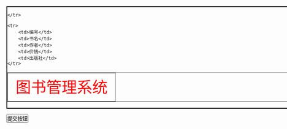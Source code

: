 <!DOCTYPE html>
<html>
<head>
<meta charset="utf-8">
	<title>图书管理系统</title>
<script type="text/javascript" src="../js/index.js"></script>
</head>

<style type="text/css">
	*{
		margin:0px;
		padding: 0px;
	}
	td{

		text-align: center;
	}
   ._main{
   width: 800px;
  margin: 0px auto;
  border: 2px solid black;

   }

   ._table{
   width: 100%;

   }
 ._font{
 	font-size: 40px;
 	font-family: "华文行楷";
 	text-align: center;
    color: red;
 }
 
</style>



<body>

<div class="_main">
	
<table class="_table" border="1" id="myTable">
	<tr>
		<td colspan="5" class="_font">图书管理系统</td>

	</tr>

    <tr>
    	<td>编号</td>
    	<td>书名</td>
    	<td>作者</td>
    	<td>价钱</td>
    	<td>出版社</td>
    </tr>
</table>





</div>



<button  id="mybutton" value="提交">提交按钮</button>



</body>
</html>
